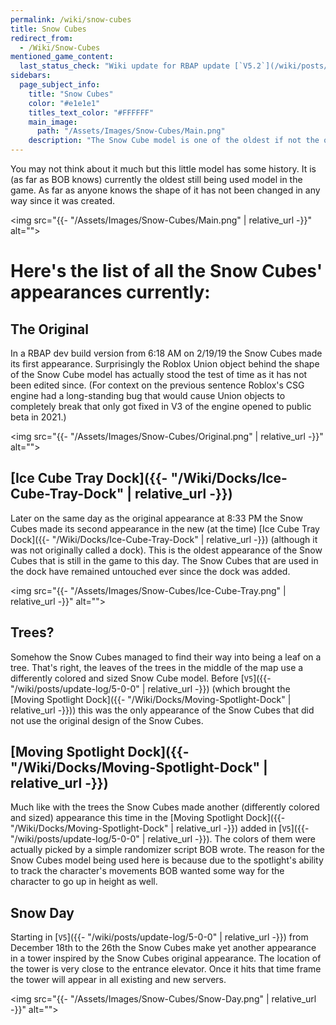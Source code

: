 ```yaml
---
permalink: /wiki/snow-cubes
title: Snow Cubes
redirect_from:
  - /Wiki/Snow-Cubes
mentioned_game_content:
  last_status_check: "Wiki update for RBAP update [`V5.2`](/wiki/posts/update-log/5-2-0)"
sidebars:
  page_subject_info:
    title: "Snow Cubes"
    color: "#e1e1e1"
    titles_text_color: "#FFFFFF"
    main_image:
      path: "/Assets/Images/Snow-Cubes/Main.png"
    description: "The Snow Cube model is one of the oldest if not the oldest model still used in the game to this day"
---
```


You may not think about it much but this little model has some history. It is (as far as BOB knows) currently the oldest still being used model in the game. As far as anyone knows the shape of it has not been changed in any way since it was created.

<img src="{{- "/Assets/Images/Snow-Cubes/Main.png" | relative_url -}}" alt="">

# Here's the list of all the Snow Cubes' appearances currently:

## The Original

In a RBAP dev build version from 6:18 AM on 2/19/19 the Snow Cubes made its first appearance. Surprisingly the Roblox Union object behind the shape of the Snow Cube model has actually stood the test of time as it has not been edited since. (For context on the previous sentence Roblox's CSG engine had a long-standing bug that would cause Union objects to completely break that only got fixed in V3 of the engine opened to public beta in 2021.)

<img src="{{- "/Assets/Images/Snow-Cubes/Original.png" | relative_url -}}" alt="">

## [Ice Cube Tray Dock]({{- "/Wiki/Docks/Ice-Cube-Tray-Dock" | relative_url -}})

Later on the same day as the original appearance at 8:33 PM the Snow Cubes made its second appearance in the new (at the time) [Ice Cube Tray Dock]({{- "/Wiki/Docks/Ice-Cube-Tray-Dock" | relative_url -}}) (although it was not originally called a dock). This is the oldest appearance of the Snow Cubes that is still in the game to this day. The Snow Cubes that are used in the dock have remained untouched ever since the dock was added.

<img src="{{- "/Assets/Images/Snow-Cubes/Ice-Cube-Tray.png" | relative_url -}}" alt="">

## Trees?

Somehow the Snow Cubes managed to find their way into being a leaf on a tree. That's right, the leaves of the trees in the middle of the map use a differently colored and sized Snow Cube model. Before [`V5`]({{- "/wiki/posts/update-log/5-0-0" | relative_url -}}) (which brought the [Moving Spotlight Dock]({{- "/Wiki/Docks/Moving-Spotlight-Dock" | relative_url -}})) this was the only appearance of the Snow Cubes that did not use the original design of the Snow Cubes.

## [Moving Spotlight Dock]({{- "/Wiki/Docks/Moving-Spotlight-Dock" | relative_url -}})

Much like with the trees the Snow Cubes made another (differently colored and sized) appearance this time in the [Moving Spotlight Dock]({{- "/Wiki/Docks/Moving-Spotlight-Dock" | relative_url -}}) added in [`V5`]({{- "/wiki/posts/update-log/5-0-0" | relative_url -}}). The colors of them were actually picked by a simple randomizer script BOB wrote. The reason for the Snow Cubes model being used here is because due to the spotlight's ability to track the character's movements BOB wanted some way for the character to go up in height as well.

## Snow Day

Starting in [`V5`]({{- "/wiki/posts/update-log/5-0-0" | relative_url -}}) from December 18th to the 26th the Snow Cubes make yet another appearance in a tower inspired by the Snow Cubes original appearance. The location of the tower is very close to the entrance elevator. Once it hits that time frame the tower will appear in all existing and new servers.

<img src="{{- "/Assets/Images/Snow-Cubes/Snow-Day.png" | relative_url -}}" alt="">